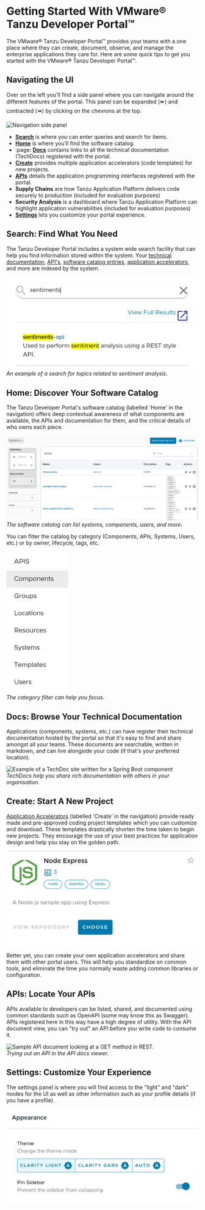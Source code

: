 # Getting Started With VMware® Tanzu Developer Portal™

The VMware® Tanzu Developer Portal™ provides your teams with a one place where they can create, document, observe, and manage the enterprise applications they care for. Here are some quick tips to get you started with the VMware® Tanzu Developer Portal™.

## Navigating the UI

Over on the left you'll find a side panel where you can navigate around the different features of the portal. This panel can be expanded (:fast_forward:) and contracted (:rewind:) by clicking on the chevrons at the top.  

![Navigation side panel](images/navigation.png)

* [**Search**](#search-find-what-you-need) is where you can enter queries and search for items.
* [**Home**](#home-discover-your-software-catalog) is where you'll find the software catalog.
* :page: [**Docs**](#docs-browse-your-technical-documentation) contains links to all the technical documentation (TechDocs) registered with the portal.
* [**Create**](#create-start-a-new-project) provides multiple application accelerators (code templates) for new projects.
* [**APIs**](#apis-locate-your-apis) details the application programming interfaces registered with the portal.
* **Supply Chains** are how Tanzu Application Platform delivers code securely to production (included for evaluation purposes)
* **Security Analysis** is a dashboard where Tanzu Application Platform can highlight application vulnerabilities (included for evaluation purposes)
* [**Settings**](#settings-customize-your-experience) lets you customize your portal experience.

## Search: Find What You Need

The Tanzu Developer Portal includes a system wide search facility that can help you find information stored within the system. Your [technical documentation](#browse-your-technical-documentation), [API's](#locate-your-apis), [software catalog entries](), [application accelerators](#start-a-new-project), and more are indexed by the system.

![Example of a search](images/sample-search.png)<br/>
*An example of a search for topics related to sentiment analysis.*


## Home: Discover Your Software Catalog

The Tanzu Developer Portal's software catalog (labelled 'Home' in the navigation) offers deep contextual awareness of what components are available, the APIs and documentation for them, and the critical details of who owns each piece.

![Sample software catalog looking at systems](images/sample-catalog.png)<br/>
*The software catalog can list systems, components, users, and more.*

You can filter the catalog by category (Components, APIs, Systems, Users, etc.) or by owner, lifecycle, tags, etc.

![Catalog filter by category](images/catalog-categories.png)<br/>
*The category filter can help you focus.*


## Docs: Browse Your Technical Documentation

Applications (components, systems, etc.) can have register their technical documentation hosted by the portal so that it's easy to find and share amongst all your teams. These documents are searchable, written in markdown, and can live alongside your code (if that's your preferred location).

![Example of a TechDoc site written for a Spring Boot component](images/sample-techdoc.png)<br/>
*TechDocs help you share rich documentation with others in your organisation.*


## Create: Start A New Project

[Application Accelerators](accelerators.md) (labelled 'Create' in the navigation) provide ready made and pre-approved coding project templates which you can customize and download. These templates drastically shorten the time taken to begin new projects. They encourage the use of your best practices for application design and help you stay on the golden path.

![Sample accelerator for Node.JS](images/sample-accelerator.png)

Better yet, you can create your own application accelerators and share them with other portal users. This will help you standardize on common tools, and eliminate the time you normally waste adding common libraries or configuration.


## APIs: Locate Your APIs

APIs available to developers can be listed, shared, and documented using common standards such as OpenAPI (some may know this as Swagger). APIs registered here in this way have a high degree of utility. With the API document view, you can "try out" an API before you write code to consume it. 

![Sample API document looking at a GET method in REST.](images/sample-api.png)<br/>
*Trying out an API in the API docs viewer.*


## Settings: Customize Your Experience

The settings panel is where you will find access to the "light" and "dark" modes for the UI as well as other information such as your profile details (if you have a profile).

![Settings](images/settings.png)